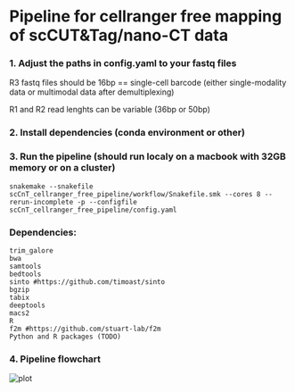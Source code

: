# Pipeline for cellranger free mapping of scCUT&Tag/nano-CT data

### 1. Adjust the paths in config.yaml to your fastq files

R3 fastq files should be 16bp == single-cell barcode (either single-modality data or multimodal data after demultiplexing)

R1 and R2 read lenghts can be variable (36bp or 50bp)

### 2. Install dependencies (conda environment or other)

### 3. Run the pipeline (should run localy on a macbook with 32GB memory or on a cluster)
```snakemake --snakefile scCnT_cellranger_free_pipeline/workflow/Snakefile.smk --cores 8 --rerun-incomplete -p --configfile scCnT_cellranger_free_pipeline/config.yaml```

###  Dependencies:
```
trim_galore
bwa
samtools 
bedtools
sinto #https://github.com/timoast/sinto
bgzip
tabix
deeptools
macs2
R
f2m #https://github.com/stuart-lab/f2m
Python and R packages (TODO)
```

### 4. Pipeline flowchart
![plot](./Resources/pipeline.png)